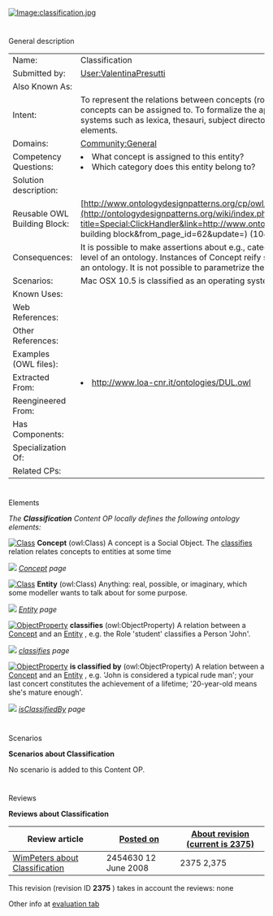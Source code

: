 [![Image:classification.jpg](../images/c/ca/Classification.jpg)](../Image/Classification.jpg "Image:classification.jpg")





# 

 General description




|  |  |
| --- | --- |
|  Name:  |  Classification  |
|  Submitted by:  | [User:ValentinaPresutti](http://ontologydesignpatterns.org/wiki/index.php?title=User:User:ValentinaPresutti&action=edit&redlink=1 "User:User:ValentinaPresutti (not yet written)")  |
|  Also Known As:  |  |
|  Intent:  |  To represent the relations between concepts (roles, task, parameters) and entities (person, events, values), which concepts can be assigned to. To formalize the application (e.g. tagging) of informal knowledge organization systems such as lexica, thesauri, subject directories, folksonomies, etc., where concepts are first-order elements.  |
|  Domains:  | [Community:General](http://ontologydesignpatterns.org/wiki/index.php?title=Community:Community:General&action=edit&redlink=1 "Community:Community:General (not yet written)")  |
|  Competency Questions:  | <li>       What concept is assigned to this entity?      </li><li>       Which category does this entity belong to?      </li> |
|  Solution description:  |  |
|  Reusable OWL Building Block:  | [http://www.ontologydesignpatterns.org/cp/owl/classification.owl](http://ontologydesignpatterns.org/wiki/index.php?title=Special:ClickHandler&link=http://www.ontologydesignpatterns.org/cp/owl/classification.owl&message=OWL building block&from_page_id=62&update=)  (1046)  |
|  Consequences:  |  It is possible to make assertions about e.g., categories, types, roles, which are typically considered at the meta-level of an ontology. Instances of Concept reify such elements, which are therefore put in the ordinary domain of an ontology. It is not possible to parametrize the classification over different dimensions e.g., time, space, etc.  |
|  Scenarios:  |  Mac OSX 10.5 is classified as an operating system in the Fujitsu-Siemens product catalog.  |
|  Known Uses:  |  |
|  Web References:  |  |
|  Other References:  |  |
|  Examples (OWL files):  |  |
|  Extracted From:  | <li><a class="external free" href="http://www.loa-cnr.it/ontologies/DUL.owl" rel="nofollow" title="http://www.loa-cnr.it/ontologies/DUL.owl">        http://www.loa-cnr.it/ontologies/DUL.owl       </a></li> |
|  Reengineered From:  |  |
|  Has Components:  |  |
|  Specialization Of:  |  |
|  Related CPs:  |  |



  





# 

 Elements



_The
 __Classification__ 
 Content OP locally defines the following ontology elements:_ 






[![Class](../../images/thumb/2/27/Class.gif/20px-Class.gif)](../Image/Class.gif "Class")
__Concept__ 
 (owl:Class) A concept is a Social Object. The
 [classifies](../Submissions/Classification/classifies "Submissions:Classification/classifies") 
 relation relates concepts to entities at some time
 



[![](../../../../images/thumb/8/87/ArrowRight.gif/11px-ArrowRight.gif)](../Image/ArrowRight.gif "ArrowRight.gif")
_[Concept](../Submissions/Classification/Concept "Submissions:Classification/Concept") 
 page_ 




[![Class](../../images/thumb/2/27/Class.gif/20px-Class.gif)](../Image/Class.gif "Class")
__Entity__ 
 (owl:Class) Anything: real, possible, or imaginary, which some modeller wants to talk about for some purpose.
 



[![](../../../../images/thumb/8/87/ArrowRight.gif/11px-ArrowRight.gif)](../Image/ArrowRight.gif "ArrowRight.gif")
_[Entity](../Submissions/Classification/Entity "Submissions:Classification/Entity") 
 page_ 




[![ObjectProperty](../../images/thumb/c/c3/ObjectProperty.gif/20px-ObjectProperty.gif)](../Image/ObjectProperty.gif "ObjectProperty")
__classifies__ 
 (owl:ObjectProperty) A relation between a
 [Concept](../Submissions/Classification/Concept "Submissions:Classification/Concept") 
 and an
 [Entity](../Submissions/Classification/Entity "Submissions:Classification/Entity") 
 , e.g. the Role 'student' classifies a Person 'John'.
 



[![](../../../../images/thumb/8/87/ArrowRight.gif/11px-ArrowRight.gif)](../Image/ArrowRight.gif "ArrowRight.gif")
_[classifies](../Submissions/Classification/classifies "Submissions:Classification/classifies") 
 page_ 




[![ObjectProperty](../../images/thumb/c/c3/ObjectProperty.gif/20px-ObjectProperty.gif)](../Image/ObjectProperty.gif "ObjectProperty")
__is classified by__ 
 (owl:ObjectProperty) A relation between a
 [Concept](../Submissions/Classification/Concept "Submissions:Classification/Concept") 
 and an
 [Entity](../Submissions/Classification/Entity "Submissions:Classification/Entity") 
 , e.g. 'John is considered a typical rude man'; your last concert constitutes the achievement of a lifetime; '20-year-old means she's mature enough'.
 



[![](../../../../images/thumb/8/87/ArrowRight.gif/11px-ArrowRight.gif)](../Image/ArrowRight.gif "ArrowRight.gif")
_[isClassifiedBy](../Submissions/Classification/isClassifiedBy "Submissions:Classification/isClassifiedBy") 
 page_ 


  





# 

 Scenarios




__Scenarios about Classification__ 


 No scenario is added to this Content OP.
 




# 

 Reviews




__Reviews about Classification__ 



|  Review article  | [Posted on](../Property/CreationDate "Property:CreationDate")  | [About revision (current is 2375)](../Property/ReviewAboutVersion "Property:ReviewAboutVersion")  |
| --- | --- | --- |
| [WimPeters about Classification](../Reviews/WimPeters_about_Classification "Reviews:WimPeters about Classification")  |  2454630  12 June 2008  |  2375  2,375  |



 This revision (revision ID
 __2375__ 
 ) takes in account the reviews: none
 



 Other info at
 [evaluation tab](http://ontologydesignpatterns.org/wiki/index.php?title=Submissions:Classification&action=evaluation "http://ontologydesignpatterns.org/wiki/index.php?title=Submissions:Classification&action=evaluation")